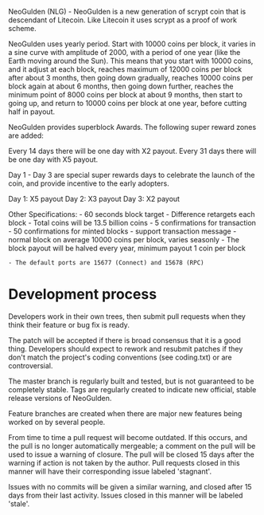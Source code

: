 NeoGulden (NLG) - NeoGulden is a new generation of scrypt coin that is descendant of Litecoin. Like Litecoin it uses scrypt as a proof of work scheme.

NeoGulden uses yearly period. Start with 10000 coins per block, it varies in a sine curve with amplitude of 2000, with a period of one year (like the Earth moving around the Sun). This means that you start with 10000 coins, and it adjust at each block, reaches maximum of 12000 coins per block after about 3 months, then going down gradually, reaches 10000 coins per block again at about 6 months, then going down further, reaches the minimum point of 8000 coins per block at about 9 months, then start to going up, and return to 10000 coins per block at one year, before cutting half in payout.

NeoGulden provides superblock Awards. The following super reward zones are added:

Every 14 days there will be one day with X2 payout.
Every 31 days there will be one day with X5 payout.

Day 1 - Day 3 are special super rewards days to celebrate the launch of the coin, and provide incentive to the early adopters.

Day 1: X5 payout
Day 2: X3 payout
Day 3: X2 payout

Other Specifications:
	- 60 seconds block target
	- Difference retargets each block
	- Total coins will be 13.5 billion coins
	- 5 confirmations for transaction
	- 50 confirmations for minted blocks
	- support transaction message
	- normal block on average 10000 coins per block, varies seasonly
	- The block payout will be halved every year, minimum payout 1 coin per block

	- The default ports are 15677 (Connect) and 15678 (RPC)



Development process
===================

Developers work in their own trees, then submit pull requests when
they think their feature or bug fix is ready.

The patch will be accepted if there is broad consensus that it is a
good thing.  Developers should expect to rework and resubmit patches
if they don't match the project's coding conventions (see coding.txt)
or are controversial.

The master branch is regularly built and tested, but is not guaranteed
to be completely stable. Tags are regularly created to indicate new
official, stable release versions of NeoGulden.

Feature branches are created when there are major new features being
worked on by several people.

From time to time a pull request will become outdated. If this occurs, and
the pull is no longer automatically mergeable; a comment on the pull will
be used to issue a warning of closure. The pull will be closed 15 days
after the warning if action is not taken by the author. Pull requests closed
in this manner will have their corresponding issue labeled 'stagnant'.

Issues with no commits will be given a similar warning, and closed after
15 days from their last activity. Issues closed in this manner will be 
labeled 'stale'. 
